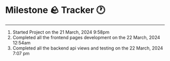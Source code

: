 # Milestone 🪨 Tracker 🕐
---
1. Started Project on the 21 March, 2024 9:58pm
2. Completed all the frontend pages development on the 22 March, 2024 12:54am
3. Completed all the backend api views and testing on the 22 March, 2024 7:07 pm
